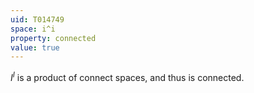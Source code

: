 ```yaml
---
uid: T014749
space: i^i
property: connected
value: true
---
```

$I^I$ is a product of connect spaces, and thus is connected.

